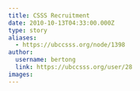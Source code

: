 ```yaml
---
title: CSSS Recruitment 
date: 2010-10-13T04:33:00.000Z
type: story
aliases:
  - https://ubccsss.org/node/1398
author:
  username: bertong
  link: https://ubccsss.org/user/28
images:
---
```


